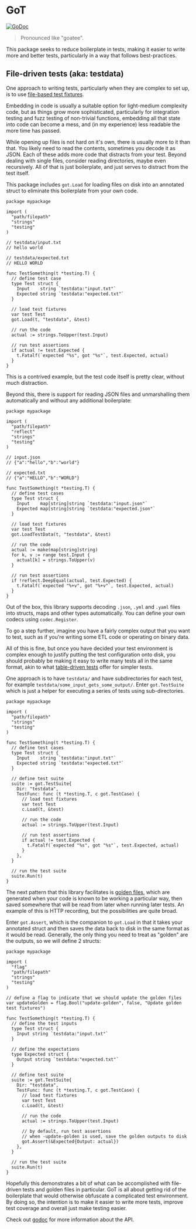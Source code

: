 # GoT

[![GoDoc][godoc-badge]][godoc]

> Pronounced like "goatee".

This package seeks to reduce boilerplate in tests, making it easier to write more
and better tests, particularly in a way that follows best-practices.


## File-driven tests (aka: testdata)

One approach to writing tests, particularly when they are complex to set up, is
to use [file-based test fixtures][dave-cheney-test-fixtures].

Embedding in code is usually a suitable option for light-medium complexity code,
but as things grow more sophisticated, particularly for integration testing and
fuzz testing of non-trivial functions, embedding all that state into code can
become a mess, and (in my experience) less readable the more time has passed.

While opening up files is not hard on it's own, there is usually more to it than
that. You likely need to read the contents, sometimes you decode it as JSON. Each
of these adds more code that distracts from your test. Beyond dealing with single
files, consider reading directories, maybe even recursively. All of that is just
boilerplate, and just serves to distract from the test itself.

This package includes `got.Load` for loading files on disk into an annotated
struct to eliminate this boilerplate from your own code.

```golang
package mypackage

import (
  "path/filepath"
  "strings"
  "testing"
)

// testdata/input.txt
// hello world

// testdata/expected.txt
// HELLO WORLD

func TestSomething(t *testing.T) {
  // define test case
  type Test struct {
    Input    string `testdata:"input.txt"`
    Expected string `testdata:"expected.txt"`
  }

  // load test fixtures
  var test Test
  got.Load(t, "testdata", &test)

  // run the code
  actual := strings.ToUpper(test.Input)

  // run test assertions
  if actual != test.Expected {
    t.Fatalf(`expected "%s", got "%s"`, test.Expected, actual)
  }
}
```

This is a contrived example, but the test code itself is pretty clear, without
much distraction.

Beyond this, there is support for reading JSON files and unmarshalling them
automatically and without any additional boilerplate:

```golang
package mypackage

import (
  "path/filepath"
  "reflect"
  "strings"
  "testing"
)

// input.json
// {"a":"hello","b":"world"}

// expected.txt
// {"a":"HELLO","b":"WORLD"}

func TestSomething(t *testing.T) {
  // define test cases
  type Test struct {
    Input    map[string]string `testdata:"input.json"`
    Expected map[string]string `testdata:"expected.json"`
  }

  // load test fixtures
  var test Test
  got.LoadTestData(t, "testdata", &test)

  // run the code
  actual := make(map[string]string)
  for k, v := range test.Input {
    actual[k] = strings.ToUpper(v)
  }

  // run test assertions
  if !reflect.DeepEqual(actual, test.Expected) {
    t.Fatalf(`expected "%+v", got "%+v"`, test.Expected, actual)
  }
}
```

Out of the box, this library supports decoding `.json`, `.yml` and `.yaml` files
into structs, maps and other types automatically. You can define your own codecs
using `codec.Register`.

To go a step further, imagine you have a fairly complex output that you want to
test, such as if you're writing some ETL code or operating on binary data.

All of this is fine, but once you have decided your test environment is complex
enough to justify putting the test configuration onto disk, you should probably
be making it easy to write many tests all in the same format, akin to what
[table-driven tests][table-driven-tests] offer for simpler tests.

One approach is to have `testdata/` and have subdirectories for each test, for
example `testdata/some_input_gets_some_output/`. Enter `got.TestSuite` which is
just a helper for executing a series of tests using sub-directories.

```golang
package mypackage

import (
  "path/filepath"
  "strings"
  "testing"
)

func TestSomething(t *testing.T) {
  // define test cases
  type Test struct {
    Input    string `testdata:"input.txt"`
    Expected string `testdata:"expected.txt"`
  }

  // define test suite
  suite := got.TestSuite{
    Dir: "testdata",
    TestFunc: func (t *testing.T, c got.TestCase) {
      // load test fixtures
      var test Test
      c.Load(t, &test)

      // run the code
      actual := strings.ToUpper(test.Input)
      
      // run test assertions
      if actual != test.Expected {
        t.Fatalf(`expected "%s", got "%s"`, test.Expected, actual)
      }
    },
  }

  // run the test suite
  suite.Run(t)
}
```

The next pattern that this library facilitates is [golden files][golden-files],
which are generated when your code is known to be working a particular way, then
saved somewhere that will be read from later when running later tests. An
example of this is HTTP recording, but the possibilities are quite broad.

Enter `got.Assert`, which is the companion to `got.Load` in that it takes your
annotated struct and then saves the data back to disk in the same format as it
would be read. Generally, the only thing you need to treat as "golden" are the
outputs, so we will define 2 structs:

```golang
package mypackage

import (
  "flag"
  "path/filepath"
  "strings"
  "testing"
)

// define a flag to indicate that we should update the golden files
var updateGolden = flag.Bool("update-golden", false, "Update golden test fixtures")

func TestSomething(t *testing.T) {
  // define the test inputs
  type Test struct {
    Input string `testdata:"input.txt"`
  }

  // define the expectations
  type Expected struct {
    Output string `testdata:"expected.txt"`
  }

  // define test suite
  suite := got.TestSuite{
    Dir: "testdata",
    TestFunc: func (t *testing.T, c got.TestCase) {
      // load test fixtures
      var test Test
      c.Load(t, &test)

      // run the code
      actual := strings.ToUpper(test.Input)
      
      // by default, run test assertions
      // when -update-golden is used, save the golden outputs to disk
      got.Assert(&Expected{Output: actual})
    },
  }

  // run the test suite
  suite.Run(t)
}
```

Hopefully this demonstrates a bit of what can be accomplished with file-driven
tests and golden files in particular. GoT is all about getting rid of the
boilerplate that would otherwise obfuscate a complicated test environment. By
doing so, the intention is to make it easier to write more tests, improve test
coverage and overall just make testing easier.

Check out [godoc][godoc] for more information about the API.


[dave-cheney-test-fixtures]: https://dave.cheney.net/2016/05/10/test-fixtures-in-
[golden-files]: https://ieftimov.com/post/testing-in-go-golden-files/
[table-driven-tests]: https://dave.cheney.net/2019/05/07/prefer-table-driven-tests
[godoc]: https://godoc.org/github.com/dominicbarnes/got
[godoc-badge]: https://godoc.org/github.com/dominicbarnes/got?status.svg
